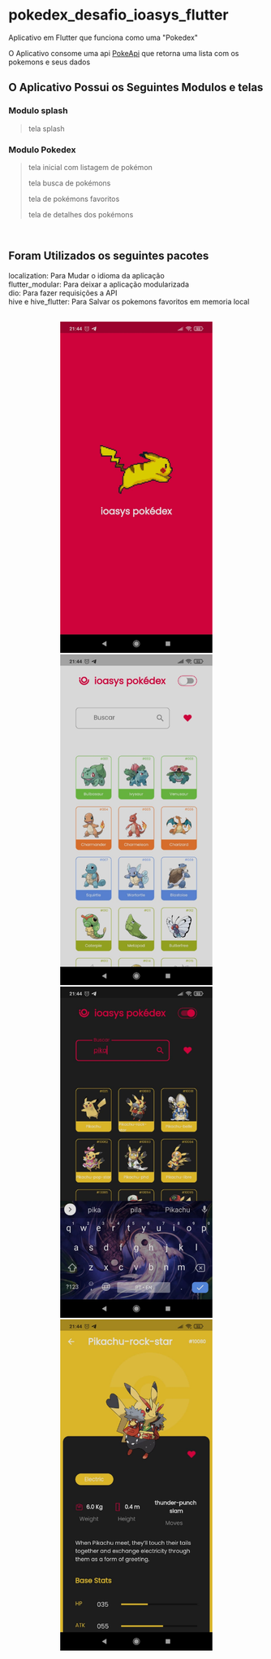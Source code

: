 # pokedex_desafio_ioasys_flutter

<p> Aplicativo em Flutter que funciona como uma "Pokedex"</p>

O Aplicativo consome uma api [PokeApi](https://pokeapi.co/) que retorna uma lista com os pokemons e seus dados <br>
 
## O Aplicativo Possui os Seguintes Modulos e telas
### Modulo splash
>tela splash


### Modulo Pokedex </br>
>tela inicial com listagem de pokémon
>
>tela busca de pokémons
>
>tela de pokémons favoritos
>
>tela de detalhes dos pokémons
>
</br>

## Foram Utilizados os seguintes pacotes
localization: Para Mudar o idioma da aplicação</br>
flutter_modular: Para deixar a aplicação modularizada</br>
dio: Para fazer requisições a API</br>
hive e hive_flutter: Para Salvar os pokemons favoritos em memoria local</br></br>
  
<div align="center">
    <img src="assets/readmeImages/image1.jpeg?raw=true" width="300" >
    <img src="assets/readmeImages/image2.jpeg?raw=true" width="300">
    <img src="assets/readmeImages/image3.jpeg?raw=true" width="300">
    <img src="assets/readmeImages/image4.jpeg?raw=true" width="300" >
</div>
